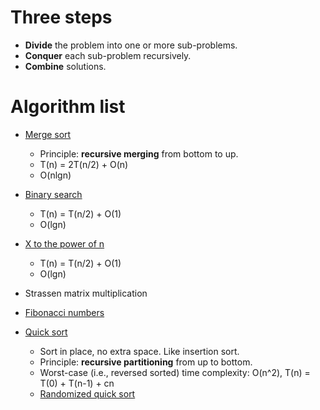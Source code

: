 # Three steps
- **Divide** the problem into one or more sub-problems.
- **Conquer** each sub-problem recursively.
- **Combine** solutions.

# Algorithm list
- [Merge sort](https://github.com/gaoisbest/Basic-Algorithms/blob/master/Divide_and_Conquer/Merge_sort.py)
  - Principle: **recursive merging** from bottom to up.
  - T(n) = 2T(n/2) + O(n)
  - O(nlgn)
- [Binary search](https://github.com/gaoisbest/Basic-Algorithms/blob/master/Divide_and_Conquer/Binary_search.py)
  - T(n) = T(n/2) + O(1)
  - O(lgn)
- [X to the power of n](https://github.com/gaoisbest/Basic-Algorithms/blob/master/Divide_and_Conquer/X_power_n.py)
  - T(n) = T(n/2) + O(1)
  - O(lgn)
- Strassen matrix multiplication
- [Fibonacci numbers](https://github.com/gaoisbest/Basic-Algorithms/blob/master/Divide_and_Conquer/Fibonacci.py)

- [Quick sort](https://github.com/gaoisbest/Basic-Algorithms/blob/master/Divide_and_Conquer/Quick_sort.py)
  - Sort in place, no extra space. Like insertion sort.
  - Principle: **recursive partitioning** from up to bottom.
  - Worst-case (i.e., reversed sorted) time complexity: O(n^2), T(n) = T(0) + T(n-1) + cn
  - [Randomized quick sort](https://github.com/gaoisbest/Basic-Algorithms/blob/master/Divide_and_Conquer/Quick_sort_randomnized.py)
